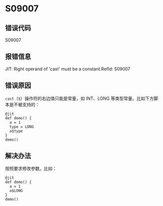 # S09007

## 错误代码

S09007

## 报错信息

JIT: Right operand of 'cast' must be a constant.RefId: S09007

## 错误原因

`cast`（`$`）操作符的右边值只能是常量，如 INT、LONG
等类型常量。比如下方脚本是不被支持的：

```
@jit
def demo() {
  a = 1
  type = LONG
  a$type
}
demo()
```

## 解决办法

按照要求修改参数。比如：

```
@jit
def demo() {
  a = 1
  a$LONG
}
demo()
```

